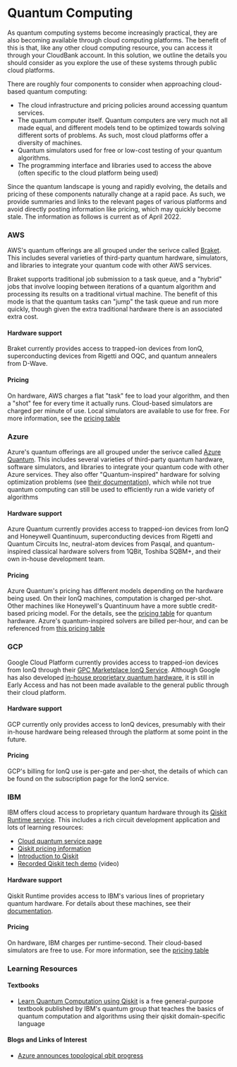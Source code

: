 # Quantum Computing

As quantum computing systems become increasingly practical, they are also becoming available through cloud computing platforms. The benefit of this is that, like any other cloud computing resource, you can access it through your CloudBank account. In this solution, we outline the details you should consider as you explore the use of these systems through public cloud platforms.

There are roughly four components to consider when approaching cloud-based quantum computing:

- The cloud infrastructure and pricing policies around accessing quantum services.
- The quantum computer itself. Quantum computers are very much not all made equal, and different models tend to be optimized towards solving different sorts of problems. As such, most cloud platforms offer a diversity of machines.
- Quantum simulators used for free or low-cost testing of your quantum algorithms.
- The programming interface and libraries used to access the above (often specific to the cloud platform being used)

Since the quantum landscape is young and rapidly evolving, the details and pricing of these components naturally change at a rapid pace. As such, we provide summaries and links to the relevant pages of various platforms and avoid directly posting information like pricing, which may quickly become stale. The information as follows is current as of April 2022.

### AWS
AWS's quantum offerings are all grouped under the serivce called [Braket](https://aws.amazon.com/braket/). This includes several varieties of third-party quantum hardware, simulators, and libraries to integrate your quantum code with other AWS services.

Braket supports traditional job submission to a task queue, and a "hybrid" jobs that involve looping between iterations of a quantum algorithm and processing its results on a traditional virtual machine. The benefit of this mode is that the quantum tasks can "jump" the task queue and run more quickly, though given the extra traditional hardware there is an associated extra cost.

#### Hardware support

Braket currently provides access to trapped-ion devices from IonQ, superconducting devices from Rigetti and OQC, and quantum annealers from D-Wave.

#### Pricing

On hardware, AWS charges a flat "task" fee to load your algorithm, and then a "shot" fee for every time it actually runs. Cloud-based simulators are charged per minute of use. Local simulators are available to use for free. For more information, see the [pricing table](https://aws.amazon.com/braket/pricing/)



### Azure

Azure's quantum offerings are all grouped under the serivce called [Azure Quantum](https://azure.microsoft.com/en-us/services/quantum). This includes several varieties of third-party quantum hardware, software simulators, and libraries to integrate your quantum code with other Azure services. They also offer "Quantum-inspired" hardware for solving optimization problems (see [their documentation](https://docs.microsoft.com/en-us/azure/quantum/qio-target-list)), which while not true quantum computing can still be used to efficiently run a wide variety of algorithms

#### Hardware support

Azure Quantum currently provides access to trapped-ion devices from IonQ and Honeywell Quantinuum, superconducting devices from Rigetti and Quantum Circuits Inc, neutral-atom devices from Pasqal, and quantum-inspired classical hardware solvers from 1QBit, Toshiba SQBM+, and their own in-house development team.

#### Pricing

Azure Quantum's pricing has different models depending on the hardware being used. On their IonQ machines, computation is charged per-shot. Other machines like Honeywell's Quantinuum have a more subtle credit-based pricing model. For the details, see the [pricing table](https://docs.microsoft.com/en-us/azure/quantum/pricing) for quantum hardware. Azure's quantum-inspired solvers are billed per-hour, and can be referenced from [this pricing table](https://azure.microsoft.com/en-us/pricing/details/azure-quantum/#pricing)



### GCP

Google Cloud Platform currently provides access to trapped-ion devices from IonQ through their [GPC Marketplace IonQ Service](https://ionq.com/docs/get-started-with-google-cloud). Although Google has also developed [in-house proprietary quantum hardware](https://quantumai.google/quantum-computing-service), it is still in Early Access and has not been made available to the general public through their cloud platform.

#### Hardware support

GCP currently only provides access to IonQ devices, presumably with their in-house hardware being released through the platform at some point in the future.

#### Pricing

GCP's billing for IonQ use is per-gate and per-shot, the details of which can be found on the subscription page for the IonQ service.



### IBM

IBM offers cloud access to proprietary quantum hardware through its [Qiskit Runtime service](https://cloud.ibm.com/quantum). This includes a rich circuit development application and lots of learning resources:

 - [Cloud quantum service page](https://cloud.ibm.com/catalog/services/quantum-computing)
 - [Qiskit pricing information](https://cloud.ibm.com/docs/quantum-computing?topic=quantum-computing-cost)
 - [Introduction to Qiskit](https://research.ibm.com/blog/qiskit-runtime-for-useful-quantum-computing)
 - [Recorded Qiskit tech demo](https://www.youtube.com/watch?v=2eeIlWM5l94) (video)

#### Hardware support

Qiskit Runtime provides access to IBM's various lines of proprietary quantum hardware. For details about these machines, see their [documentation](https://quantum-computing.ibm.com/composer/docs/iqx/manage/systems/processors).

#### Pricing

On hardware, IBM charges per runtime-second. Their cloud-based simulators are free to use. For more information, see the [pricing table](https://cloud.ibm.com/catalog/services/quantum-computing)





### Learning Resources

#### Textbooks

- [Learn Quantum Computation using Qiskit](https://qiskit.org/textbook/preface.html) is a free general-purpose textbook published by IBM's quantum group that teaches the basics of quantum computation and algorithms using their qiskit domain-specific language

#### Blogs and Links of Interest

- [Azure announces topological qbit progress](https://www.hpcwire.com/off-the-wire/microsofts-announces-progress-on-a-new-type-of-qubit/)
